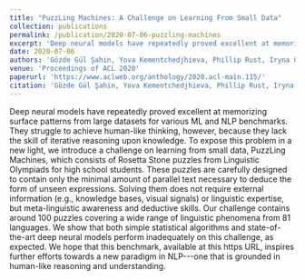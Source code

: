 ```yaml
---
title: "PuzzLing Machines: A Challenge on Learning From Small Data"
collection: publications
permalink: /publication/2020-07-06-puzzling-machines
excerpt: 'Deep neural models have repeatedly proved excellent at memorizing surface patterns from large datasets for various ML and NLP benchmarks. They struggle to achieve human-like thinking, however, because they lack the skill of iterative reasoning upon knowledge. To expose this problem in a new light, we introduce a challenge on learning from small data, PuzzLing Machines, which consists of Rosetta Stone puzzles from Linguistic Olympiads for high school students. These puzzles are carefully designed to contain only the minimal amount of parallel text necessary to deduce the form of unseen expressions. Solving them does not require external information (e.g., knowledge bases, visual signals) or linguistic expertise, but meta-linguistic awareness and deductive skills. Our challenge contains around 100 puzzles covering a wide range of linguistic phenomena from 81 languages. We show that both simple statistical algorithms and state-of-the-art deep neural models perform inadequately on this challenge, as expected. We hope that this benchmark, available at this https URL, inspires further efforts towards a new paradigm in NLP---one that is grounded in human-like reasoning and understanding.'
date: 2020-07-06
authors: 'Gözde Gül Şahin, Yova Kementchedjhieva, Phillip Rust, Iryna Gurevych'
venue: 'Proceedings of ACL 2020'
paperurl: 'https://www.aclweb.org/anthology/2020.acl-main.115/'
citation: 'Gözde Gül Şahin, Yova Kementchedjhieva, Phillip Rust, Iryna Gurevych (2020). PuzzLing Machines: A Challenge on Learning From Small Data. In <i>Proceedings of ACL 2020</i>.'
---
```

Deep neural models have repeatedly proved excellent at memorizing surface patterns from large datasets for various ML and NLP benchmarks. They struggle to achieve human-like thinking, however, because they lack the skill of iterative reasoning upon knowledge. To expose this problem in a new light, we introduce a challenge on learning from small data, PuzzLing Machines, which consists of Rosetta Stone puzzles from Linguistic Olympiads for high school students. These puzzles are carefully designed to contain only the minimal amount of parallel text necessary to deduce the form of unseen expressions. Solving them does not require external information (e.g., knowledge bases, visual signals) or linguistic expertise, but meta-linguistic awareness and deductive skills. Our challenge contains around 100 puzzles covering a wide range of linguistic phenomena from 81 languages. We show that both simple statistical algorithms and state-of-the-art deep neural models perform inadequately on this challenge, as expected. We hope that this benchmark, available at this https URL, inspires further efforts towards a new paradigm in NLP---one that is grounded in human-like reasoning and understanding.
